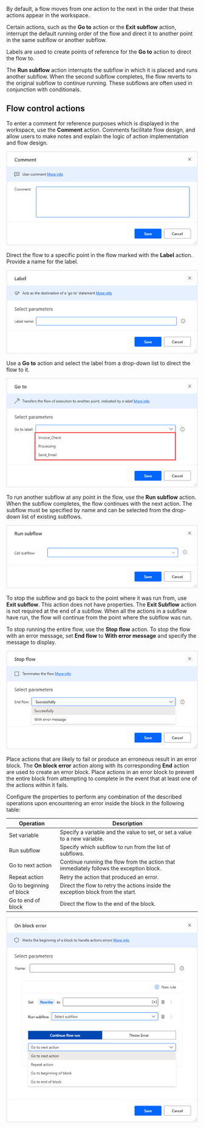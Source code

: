 By default, a flow moves from one action to the next in the order that these actions appear in the workspace.

Certain actions, such as the **Go to** action or the **Exit subflow** action, interrupt the default running order of the flow and direct it to another point in the same subflow or another subflow.

Labels are used to create points of reference for the **Go to** action to direct the flow to.

The **Run subflow** action interrupts the subflow in which it is placed and runs another subflow. When the second subflow completes, the flow reverts to the original subflow to continue running. These subflows are often used in conjunction with conditionals.

## Flow control actions

To enter a comment for reference purposes which is displayed in the workspace, use the **Comment** action. Comments facilitate flow design, and allow users to make notes and explain the logic of action implementation and flow design.

![Screenshot of the Comment action properties dialog.](..\media\comment-action-properties.png)

Direct the flow to a specific point in the flow marked with the **Label** action. Provide a name for the label. 

![Screenshot of the Label action properties dialog.](..\media\label-action-properties.png)

Use a **Go to** action and select the label from a drop-down list to direct the flow to it.

![go to action properties](..\media\go-to-action-properties.png)

 To run another subflow at any point in the flow, use the **Run subflow** action. When the subflow completes, the flow continues with the next action. The subflow must be specified by name and can be selected from the drop-down list of existing subflows.

![Screenshot of the Run subflow action properties dialog.](..\media\run-function-action-properties.png)

To stop the subflow and go back to the point where it was run from, use **Exit subflow**. This action does not have properties. The **Exit Subflow** action is not required at the end of a subflow. When all the actions in a subflow have run, the flow will continue from the point where the subflow was run.

To stop running the entire flow, use the **Stop flow** action. To stop the flow with an error message, set **End flow** to **With error message** and specify the message to display.

![stop flow action properties](..\media\stop-flow-action-properties.png)

Place actions that are likely to fail or produce an erroneous result in an error block. The **On block error** action along with its corresponding **End** action are used to create an error block. Place actions in an error block to prevent the entire block from attempting to complete in the event that at least one of the actions within it fails.

Configure the properties to perform any combination of the described operations upon encountering an error inside the block in the following table:

|Operation                  |Description     |
|---------------------------|----------------|
|Set variable|Specify a variable and the value to set, or set a value to a new variable.|
|Run subflow|Specify which subflow to run from the list of subflows.|
|Go to next action  |Continue running the flow from the action that immediately follows the exception block. |
|Repeat action       |Retry the action that produced an error. |
|Go to beginning of block   |Direct the flow to retry the actions inside the exception block from the start. |
|Go to end of block         |Direct the flow to the end of the block. |

![Screenshot of the On block error action properties dialog.](..\media\begin-exception-block-action-properties.png)
